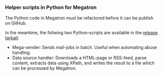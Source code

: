 ### Helper scripts in Python for Megatron
The Python code in Megatron must be refactored before it can be publish on GitHub.

In the meantime, the follwing two Python-scripts are available in the [release tarball](https://github.com/cert-se/megatron-java#download): 
* Mega-sender: Sends mail-jobs in batch. Useful when automating abuse handling. 
* Data source handler: Downloads a HTML-page or RSS-feed, parse content, extracts data using XPath, and writes the result to a file which can be processed by Megatron. 
